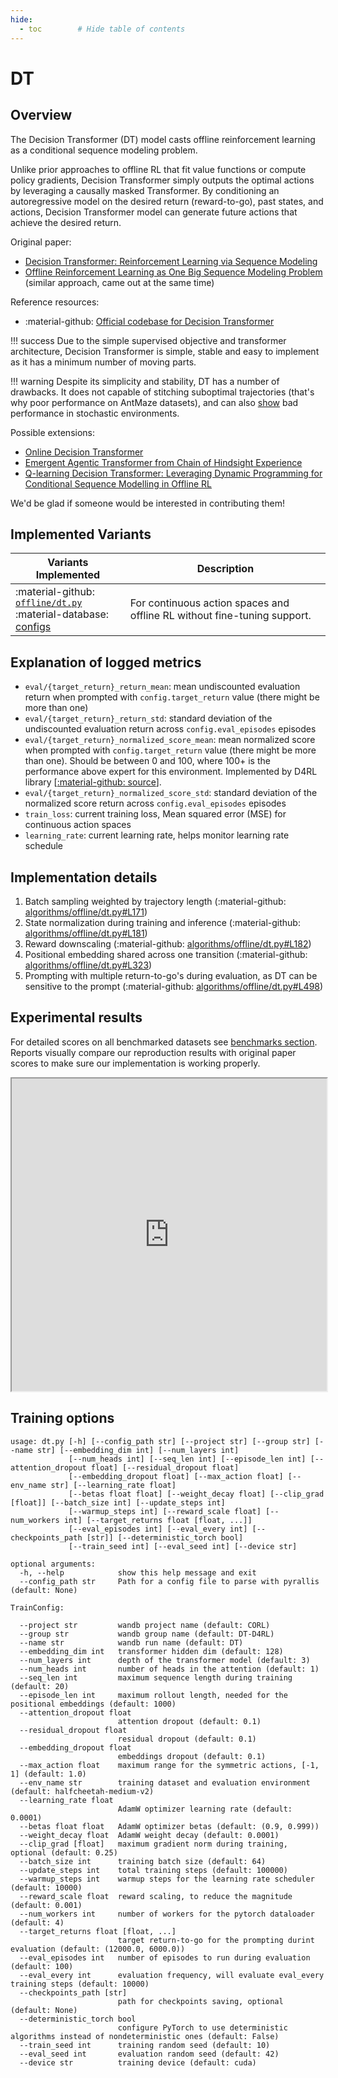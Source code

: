 ```yaml
---
hide:
  - toc        # Hide table of contents
---
```


# DT

## Overview

The Decision Transformer (DT) model casts offline reinforcement learning as a conditional sequence modeling problem. 

Unlike prior approaches to offline RL that fit value functions or compute policy gradients, Decision Transformer simply outputs the optimal 
actions by leveraging a causally masked Transformer. By conditioning an autoregressive model on the desired return
(reward-to-go), past states, and actions, Decision Transformer model can generate future actions that achieve the desired return. 

Original paper:

 * [Decision Transformer: Reinforcement Learning via Sequence Modeling](https://arxiv.org/abs/2106.01345)
 * [Offline Reinforcement Learning as One Big Sequence Modeling Problem](https://arxiv.org/abs/2106.02039)
   (similar approach, came out at the same time)

Reference resources:

* :material-github: [Official codebase for Decision Transformer](https://github.com/kzl/decision-transformer)

!!! success
        Due to the simple supervised objective and transformer architecture, Decision Transformer is simple, stable and easy to implement as it
        has a minimum number of moving parts.

!!! warning
        Despite its simplicity and stability, DT has a number of drawbacks. It does not capable of stitching suboptimal 
        trajectories (that's why poor performance on AntMaze datasets), and can also [show](https://arxiv.org/abs/2205.15967) bad performance in stochastic environments. 
    
Possible extensions:

* [Online Decision Transformer](https://arxiv.org/abs/2202.05607)
* [Emergent Agentic Transformer from Chain of Hindsight Experience](https://arxiv.org/abs/2305.16554)
* [Q-learning Decision Transformer: Leveraging Dynamic Programming for Conditional Sequence Modelling in Offline RL](https://proceedings.mlr.press/v202/yamagata23a.html)

We'd be glad if someone would be interested in contributing them!

## Implemented Variants

| Variants Implemented                                                                                                                                                                                         | Description                                                              |
|--------------------------------------------------------------------------------------------------------------------------------------------------------------------------------------------------------------|--------------------------------------------------------------------------|
| :material-github: [`offline/dt.py`](https://github.com/corl-team/CORL/blob/main/algorithms/offline/dt.py) <br> :material-database: [configs](https://github.com/corl-team/CORL/tree/main/configs/offline/dt) | For continuous action spaces and offline RL without fine-tuning support. |


## Explanation of logged metrics

* `eval/{target_return}_return_mean`: mean undiscounted evaluation return when prompted with `config.target_return` value (there might be more than one)
* `eval/{target_return}_return_std`: standard deviation of the undiscounted evaluation return across `config.eval_episodes` episodes
* `eval/{target_return}_normalized_score_mean`: mean normalized score when prompted with `config.target_return` value (there might be more than one). 
  Should be between 0 and 100, where 100+ is the performance above expert for this environment. 
  Implemented by D4RL library [[:material-github: source](https://github.com/Farama-Foundation/D4RL/blob/71a9549f2091accff93eeff68f1f3ab2c0e0a288/d4rl/offline_env.py#L71)].
* `eval/{target_return}_normalized_score_std`: standard deviation of the normalized score return across `config.eval_episodes` episodes
* `train_loss`: current training loss, Mean squared error (MSE) for continuous action spaces
* `learning_rate`: current learning rate, helps monitor learning rate schedule

## Implementation details

1. Batch sampling weighted by trajectory length (:material-github: [algorithms/offline/dt.py#L171](https://github.com/corl-team/CORL/blob/e9768f90a95c809a5587dd888e203d0b76b07a39/algorithms/offline/dt.py#L171))
2. State normalization during training and inference (:material-github: [algorithms/offline/dt.py#L181](https://github.com/corl-team/CORL/blob/e9768f90a95c809a5587dd888e203d0b76b07a39/algorithms/offline/dt.py#L181))
3. Reward downscaling (:material-github: [algorithms/offline/dt.py#L182](https://github.com/corl-team/CORL/blob/e9768f90a95c809a5587dd888e203d0b76b07a39/algorithms/offline/dt.py#L182))
4. Positional embedding shared across one transition (:material-github: [algorithms/offline/dt.py#L323](https://github.com/corl-team/CORL/blob/e9768f90a95c809a5587dd888e203d0b76b07a39/algorithms/offline/dt.py#L323))
5. Prompting with multiple return-to-go's during evaluation, as DT can be sensitive to the prompt (:material-github: [algorithms/offline/dt.py#L498](https://github.com/corl-team/CORL/blob/e9768f90a95c809a5587dd888e203d0b76b07a39/algorithms/offline/dt.py#L498))

## Experimental results

For detailed scores on all benchmarked datasets see [benchmarks section](../benchmarks/offline.md). 
Reports visually compare our reproduction results with original paper scores to make sure our implementation is working properly.

<iframe src="https://wandb.ai/tlab/CORL/reports/-Offline-Decision-Transformer--VmlldzoyNzA2MTk3" style="width:100%; height:500px" title="Decision Transformer Report"></iframe>

## Training options

```commandline
usage: dt.py [-h] [--config_path str] [--project str] [--group str] [--name str] [--embedding_dim int] [--num_layers int]
             [--num_heads int] [--seq_len int] [--episode_len int] [--attention_dropout float] [--residual_dropout float]
             [--embedding_dropout float] [--max_action float] [--env_name str] [--learning_rate float]
             [--betas float float] [--weight_decay float] [--clip_grad [float]] [--batch_size int] [--update_steps int]
             [--warmup_steps int] [--reward_scale float] [--num_workers int] [--target_returns float [float, ...]]
             [--eval_episodes int] [--eval_every int] [--checkpoints_path [str]] [--deterministic_torch bool]
             [--train_seed int] [--eval_seed int] [--device str]

optional arguments:
  -h, --help            show this help message and exit
  --config_path str     Path for a config file to parse with pyrallis (default: None)

TrainConfig:

  --project str         wandb project name (default: CORL)
  --group str           wandb group name (default: DT-D4RL)
  --name str            wandb run name (default: DT)
  --embedding_dim int   transformer hidden dim (default: 128)
  --num_layers int      depth of the transformer model (default: 3)
  --num_heads int       number of heads in the attention (default: 1)
  --seq_len int         maximum sequence length during training (default: 20)
  --episode_len int     maximum rollout length, needed for the positional embeddings (default: 1000)
  --attention_dropout float
                        attention dropout (default: 0.1)
  --residual_dropout float
                        residual dropout (default: 0.1)
  --embedding_dropout float
                        embeddings dropout (default: 0.1)
  --max_action float    maximum range for the symmetric actions, [-1, 1] (default: 1.0)
  --env_name str        training dataset and evaluation environment (default: halfcheetah-medium-v2)
  --learning_rate float
                        AdamW optimizer learning rate (default: 0.0001)
  --betas float float   AdamW optimizer betas (default: (0.9, 0.999))
  --weight_decay float  AdamW weight decay (default: 0.0001)
  --clip_grad [float]   maximum gradient norm during training, optional (default: 0.25)
  --batch_size int      training batch size (default: 64)
  --update_steps int    total training steps (default: 100000)
  --warmup_steps int    warmup steps for the learning rate scheduler (default: 10000)
  --reward_scale float  reward scaling, to reduce the magnitude (default: 0.001)
  --num_workers int     number of workers for the pytorch dataloader (default: 4)
  --target_returns float [float, ...]
                        target return-to-go for the prompting durint evaluation (default: (12000.0, 6000.0))
  --eval_episodes int   number of episodes to run during evaluation (default: 100)
  --eval_every int      evaluation frequency, will evaluate eval_every training steps (default: 10000)
  --checkpoints_path [str]
                        path for checkpoints saving, optional (default: None)
  --deterministic_torch bool
                        configure PyTorch to use deterministic algorithms instead of nondeterministic ones (default: False)
  --train_seed int      training random seed (default: 10)
  --eval_seed int       evaluation random seed (default: 42)
  --device str          training device (default: cuda)
```

